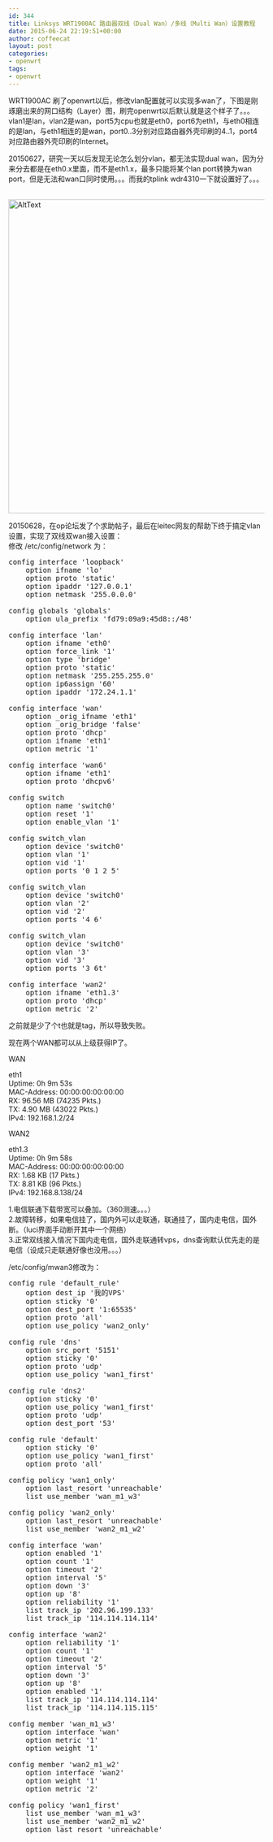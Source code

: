 ```yaml
---
id: 344
title: Linksys WRT1900AC 路由器双线（Dual Wan）/多线（Multi Wan）设置教程
date: 2015-06-24 22:19:51+00:00
author: coffeecat
layout: post
categories:
- openwrt
tags:
- openwrt
---
```

WRT1900AC 刷了openwrt以后，修改vlan配置就可以实现多wan了，下图是刚琢磨出来的网口结构（Layer）图，刷完openwrt以后默认就是这个样子了。。。  
vlan1是lan，vlan2是wan，port5为cpu也就是eth0，port6为eth1，与eth0相连的是lan，与eth1相连的是wan，port0..3分别对应路由器外壳印刷的4..1，port4对应路由器外壳印刷的Internet。

20150627，研究一天以后发现无论怎么划分vlan，都无法实现dual wan，因为分来分去都是在eth0.x里面，而不是eth1.x，最多只能将某个lan port转换为wan port，但是无法和wan口同时使用。。。而我的tplink wdr4310一下就设置好了。。。

<br>
 <img src="https://jibenfa.github.io/uploads/2015/06/1.png" width="1000" height="618" alt="AltText" />
 <br>

20150628，在op论坛发了个求助帖子，最后在leitec网友的帮助下终于搞定vlan设置，实现了双线双wan接入设置：  
修改 /etc/config/network 为：

<!--more-->

<pre class="lang:vim decode:true " >config interface 'loopback'
	option ifname 'lo'
	option proto 'static'
	option ipaddr '127.0.0.1'
	option netmask '255.0.0.0'

config globals 'globals'
	option ula_prefix 'fd79:09a9:45d8::/48'

config interface 'lan'
	option ifname 'eth0'
	option force_link '1'
	option type 'bridge'
	option proto 'static'
	option netmask '255.255.255.0'
	option ip6assign '60'
	option ipaddr '172.24.1.1'

config interface 'wan'
	option _orig_ifname 'eth1'
	option _orig_bridge 'false'
	option proto 'dhcp'
	option ifname 'eth1'
	option metric '1'

config interface 'wan6'
	option ifname 'eth1'
	option proto 'dhcpv6'

config switch
	option name 'switch0'
	option reset '1'
	option enable_vlan '1'

config switch_vlan
	option device 'switch0'
	option vlan '1'
	option vid '1'
	option ports '0 1 2 5'

config switch_vlan
	option device 'switch0'
	option vlan '2'
	option vid '2'
	option ports '4 6'

config switch_vlan
	option device 'switch0'
	option vlan '3'
	option vid '3'
	option ports '3 6t'

config interface 'wan2'
	option ifname 'eth1.3'
	option proto 'dhcp'
	option metric '2'</pre>

之前就是少了个t也就是tag，所以导致失败。

现在两个WAN都可以从上级获得IP了。

WAN

eth1  
Uptime: 0h 9m 53s  
MAC-Address: 00:00:00:00:00:00  
RX: 96.56 MB (74235 Pkts.)  
TX: 4.90 MB (43022 Pkts.)  
IPv4: 192.168.1.2/24

WAN2

eth1.3  
Uptime: 0h 9m 58s  
MAC-Address: 00:00:00:00:00:00  
RX: 1.68 KB (17 Pkts.)  
TX: 8.81 KB (96 Pkts.)  
IPv4: 192.168.8.138/24

1.电信联通下载带宽可以叠加。（360测速。。。）  
2.故障转移，如果电信挂了，国内外可以走联通，联通挂了，国内走电信，国外断。（luci界面手动断开其中一个网络）  
3.正常双线接入情况下国内走电信，国外走联通转vps，dns查询默认优先走的是电信（设成只走联通好像也没用。。。） 

/etc/config/mwan3修改为： 

<pre class="lang:vim decode:true " >config rule 'default_rule'
	option dest_ip '我的VPS'
	option sticky '0'
	option dest_port '1:65535'
	option proto 'all'
	option use_policy 'wan2_only'

config rule 'dns'
	option src_port '5151'
	option sticky '0'
	option proto 'udp'
	option use_policy 'wan1_first'

config rule 'dns2'
	option sticky '0'
	option use_policy 'wan1_first'
	option proto 'udp'
	option dest_port '53'

config rule 'default'
	option sticky '0'
	option use_policy 'wan1_first'
	option proto 'all'

config policy 'wan1_only'
	option last_resort 'unreachable'
	list use_member 'wan_m1_w3'

config policy 'wan2_only'
	option last_resort 'unreachable'
	list use_member 'wan2_m1_w2'

config interface 'wan'
	option enabled '1'
	option count '1'
	option timeout '2'
	option interval '5'
	option down '3'
	option up '8'
	option reliability '1'
	list track_ip '202.96.199.133'
	list track_ip '114.114.114.114'

config interface 'wan2'
	option reliability '1'
	option count '1'
	option timeout '2'
	option interval '5'
	option down '3'
	option up '8'
	option enabled '1'
	list track_ip '114.114.114.114'
	list track_ip '114.114.115.115'

config member 'wan_m1_w3'
	option interface 'wan'
	option metric '1'
	option weight '1'

config member 'wan2_m1_w2'
	option interface 'wan2'
	option weight '1'
	option metric '2'

config policy 'wan1_first'
	list use_member 'wan_m1_w3'
	list use_member 'wan2_m1_w2'
	option last_resort 'unreachable'</pre>